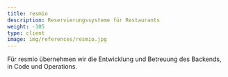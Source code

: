 ```yaml
---
title: resmio
description: Reservierungssysteme für Restaurants
weight: -105
type: client
image: img/references/resmio.jpg
---
```

Für resmio übernehmen wir die Entwicklung und Betreuung des Backends, in Code
und Operations.
